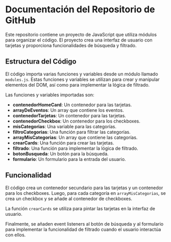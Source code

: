# Documentación del Repositorio de GitHub

Este repositorio contiene un proyecto de JavaScript que utiliza módulos para organizar el código. El proyecto crea una interfaz de usuario con tarjetas y proporciona funcionalidades de búsqueda y filtrado. 

## Estructura del Código

El código importa varias funciones y variables desde un módulo llamado `modules.js`. Estas funciones y variables se utilizan para crear y manipular elementos del DOM, así como para implementar la lógica de filtrado.

Las funciones y variables importadas son:

- **contenedorHomeCard**: Un contenedor para las tarjetas.  
- **arrayDeEventos**: Un array que contiene los eventos.  
- **contenedorTarjetas**: Un contenedor para las tarjetas.  
- **contenedorCheckbox**: Un contenedor para los checkboxes.  
- **misCategorias**: Una variable para las categorías.  
- **filtroCategorias**: Una función para filtrar las categorías.  
- **arrayMisCategorias**: Un array que contiene las categorías.  
- **crearCards**: Una función para crear las tarjetas.  
- **filtrado**: Una función para implementar la lógica de filtrado.  
- **botonBusqueda**: Un botón para la búsqueda.  
- **formulario**: Un formulario para la entrada del usuario.  

## Funcionalidad

El código crea un contenedor secundario para las tarjetas y un contenedor para los checkboxes. Luego, para cada categoría en `arrayMisCategorias`, se crea un checkbox y se añade al contenedor de checkboxes.

La función `crearCards` se utiliza para pintar las tarjetas en la interfaz de usuario.

Finalmente, se añaden event listeners al botón de búsqueda y al formulario para implementar la funcionalidad de filtrado cuando el usuario interactúa con ellos.
